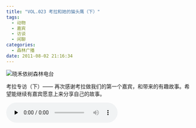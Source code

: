 ```yaml
---
title: "VOL.023 考拉和她的猫头鹰（下）"
tags:
  - 动物
  - 嘉宾
  - 访谈
  - 闲聊
categories:
  - 森林广播
date: 2011-08-02 21:16:34
---
```


![晓禾依树森林电台](../../../images/radiocover/radio_023.jpg) 

考拉专访（下）—— 再次感谢考拉做我们的第一个嘉宾，和带来的有趣故事。希望能继续有嘉宾愿意上来分享自己的故事。   

<audio id="audio" controls="" preload="none">
  <source id="mp3" src="http://www.coletree.com/radio/coletree_radio_023.mp3">
</audio>